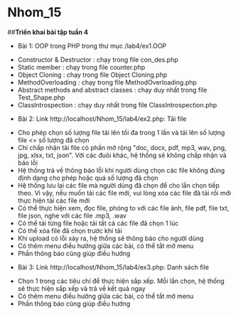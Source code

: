 # Nhom_15

##**Triển khai bài tập tuần 4**

- Bài 1: OOP trong PHP trong thư mục /lab4/ex1.OOP
+ Constructor & Destructor : chạy trong file con_des.php
+ Static member : chạy trong file counter.php
+ Object Cloning : chạy trong file Object Cloning.php
+ MethodOverloading : chạy trong file MethodOverloading.php
+ Abstract methods and abstract classes : chạy duy nhất trong file Test_Shape.php
+ ClassIntrospection : chạy duy nhất trong file ClassIntrospection.php

- Bài 2: Link http://localhost/Nhom_15/lab4/ex2.php: Tải file
+ Cho phép chọn số lượng file tải lên tối đa trong 1 lần và tải lên số lượng file <= số lượng đã chọn
+ Chỉ chấp nhận tải file có phần mở rộng "doc, docx, pdf, mp3, wav, png, jpg, xlsx, txt, json".
 Với các đuôi khác, hệ thống sẽ không chấp nhận và báo lỗi
+ Hệ thống trả về thông báo lỗi khi người dùng chọn các file không đúng định dạng cho phép hoặc quá số lượng đã chọn
+ Hệ thống lưu lại các file mà người dùng đã chọn để cho lần chọn tiếp theo.
 Vì vậy, nếu muốn tải các file mới, vui lòng xóa các file đã tải rồi mới thực hiện tải các file mới
+ Có thể thực hiện xem, đọc file, phóng to với các file ảnh, file pdf, file txt, file json, nghe với các file .mp3, .wav
+ Có thể tải từng file hoặc tải tất cả các file đã chọn 1 lúc
+ Có thể xóa file đã chọn trước khi tải
+ Khi upload có lỗi xảy ra, hệ thống sẽ thông báo cho người dùng
+ Có thêm menu điều hướng giữa các bài, có thể tắt mở menu
+ Phần thông báo cũng giúp điều hướng

- Bài 3: Link http://localhost/Nhom_15/lab4/ex3.php: Danh sách file
+ Chọn 1 trong các tiêu chí để thực hiện sắp xếp. Mỗi lần chọn, hệ thống sẽ thực hiện sắp xếp và trả về kết quả ngay
+ Có thêm menu điều hướng giữa các bài, có thể tắt mở menu
+ Phần thông báo cũng giúp điều hướng